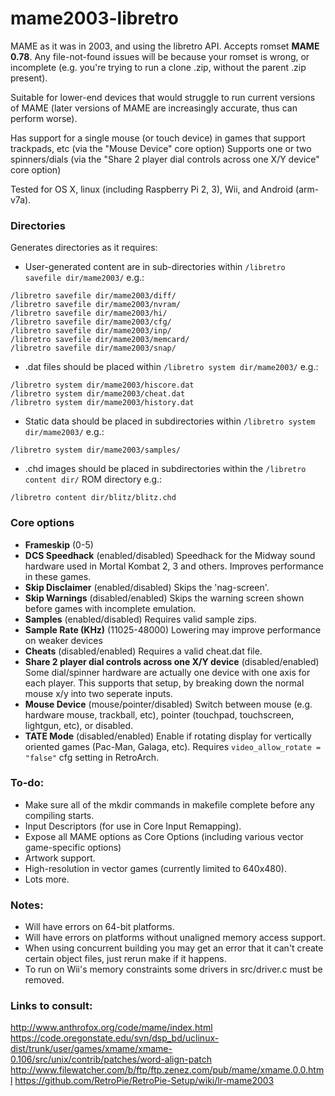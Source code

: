 # mame2003-libretro
MAME as it was in 2003, and using the libretro API. Accepts romset **MAME 0.78**. Any file-not-found issues will be because your romset is wrong, or incomplete (e.g. you're trying to run a clone .zip, without the parent .zip present).

Suitable for lower-end devices that would struggle to run current versions of MAME (later versions of MAME are increasingly accurate, thus can perform worse).

Has support for a single mouse (or touch device) in games that support trackpads, etc (via the "Mouse Device" core option)
Supports one or two spinners/dials (via the "Share 2 player dial controls across one X/Y device" core option)

Tested for OS X, linux (including Raspberry Pi 2, 3), Wii, and Android (arm-v7a).

### Directories
Generates directories as it requires:
* User-generated content are in sub-directories within `/libretro savefile dir/mame2003/` e.g.:
```
/libretro savefile dir/mame2003/diff/
/libretro savefile dir/mame2003/nvram/
/libretro savefile dir/mame2003/hi/
/libretro savefile dir/mame2003/cfg/
/libretro savefile dir/mame2003/inp/
/libretro savefile dir/mame2003/memcard/
/libretro savefile dir/mame2003/snap/
```
* .dat files should be placed within `/libretro system dir/mame2003/` e.g.:
```
/libretro system dir/mame2003/hiscore.dat
/libretro system dir/mame2003/cheat.dat
/libretro system dir/mame2003/history.dat
```
* Static data should be placed in subdirectories within `/libretro system dir/mame2003/` e.g.:
```
/libretro system dir/mame2003/samples/
```
* .chd images should be placed in subdirectories within the `/libretro content dir/` ROM directory e.g.:
```
/libretro content dir/blitz/blitz.chd
```

### Core options
* **Frameskip** (0-5)
* **DCS Speedhack** (enabled/disabled)
  Speedhack for the Midway sound hardware used in Mortal Kombat 2, 3 and others. Improves performance in these games.
* **Skip Disclaimer** (enabled/disabled)
  Skips the 'nag-screen'.
* **Skip Warnings** (disabled/enabled)
  Skips the warning screen shown before games with incomplete emulation.
* **Samples** (enabled/disabled)
  Requires valid sample zips.
* **Sample Rate (KHz)** (11025-48000)
  Lowering may improve performance on weaker devices
* **Cheats** (disabled/enabled)
  Requires a valid cheat.dat file.
* **Share 2 player dial controls across one X/Y device** (disabled/enabled)
  Some dial/spinner hardware are actually one device with one axis for each player. This supports that setup, by breaking down the normal mouse x/y into two seperate inputs.
* **Mouse Device** (mouse/pointer/disabled)
  Switch between mouse (e.g. hardware mouse, trackball, etc), pointer (touchpad, touchscreen, lightgun, etc), or disabled.
* **TATE Mode** (disabled/enabled)
  Enable if rotating display for vertically oriented games (Pac-Man, Galaga, etc). Requires `video_allow_rotate = "false"` cfg setting in RetroArch.

### To-do:
* Make sure all of the mkdir commands in makefile complete before any compiling starts.
* Input Descriptors (for use in Core Input Remapping).
* Expose all MAME options as Core Options (including various vector game-specific options)
* Artwork support.
* High-resolution in vector games (currently limited to 640x480).
* Lots more.

### Notes:
* Will have errors on 64-bit platforms.
* Will have errors on platforms without unaligned memory access support.
* When using concurrent building you may get an error that it can't create certain object files, just rerun make if it happens.
* To run on Wii's memory constraints some drivers in src/driver.c must be removed.

### Links to consult:
http://www.anthrofox.org/code/mame/index.html
https://code.oregonstate.edu/svn/dsp_bd/uclinux-dist/trunk/user/games/xmame/xmame-0.106/src/unix/contrib/patches/word-align-patch
http://www.filewatcher.com/b/ftp/ftp.zenez.com/pub/mame/xmame.0.0.html
https://github.com/RetroPie/RetroPie-Setup/wiki/lr-mame2003